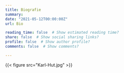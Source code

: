 ```yaml
---
title: Biografie
summary: 
date: "2021-05-12T00:00:00Z"
url: Bio

reading_time: false  # Show estimated reading time?
share: false  # Show social sharing links?
profile: false  # Show author profile?
comments: false  # Show comments?

---
```


{{< figure src="Karl-Hut.jpg" >}}

